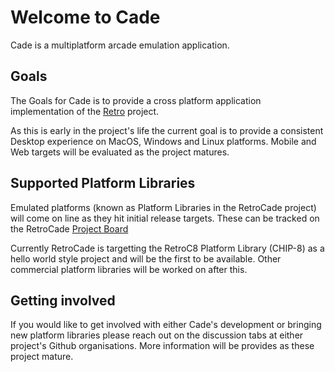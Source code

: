 # Welcome to Cade
Cade is a multiplatform arcade emulation application.

## Goals
The Goals for Cade is to provide a cross platform application implementation of the [Retro](https://github.com/dev-retro) project. 

As this is early in the project's life the current goal is to provide a consistent Desktop experience on MacOS, Windows and Linux platforms. Mobile and Web targets will be evaluated as the project matures.

## Supported Platform Libraries
Emulated platforms (known as Platform Libraries in the RetroCade project) will come on line as they hit initial release targets. These can be tracked on the RetroCade [Project Board](https://github.com/orgs/dev-retro/projects/1)

Currently RetroCade is targetting the RetroC8 Platform Library (CHIP-8) as a hello world style project and will be the first to be available. Other commercial platform libraries will be worked on after this.

## Getting involved
If you would like to get involved with either Cade's development or bringing new platform libraries please reach out on the discussion tabs at either project's Github organisations. More information will be provides as these project mature.
